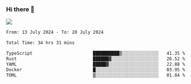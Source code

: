 ### Hi there 👋️

![](https://komarev.com/ghpvc/?username=Loner1024)

<!--START_SECTION:waka-->

```txt
From: 13 July 2024 - To: 20 July 2024

Total Time: 34 hrs 31 mins

TypeScript                       ██████████▒░░░░░░░░░░░░░░   41.35 %
Rust                             ██████▓░░░░░░░░░░░░░░░░░░   26.52 %
YAML                             █████▓░░░░░░░░░░░░░░░░░░░   22.88 %
Docker                           █░░░░░░░░░░░░░░░░░░░░░░░░   03.95 %
TOML                             ▒░░░░░░░░░░░░░░░░░░░░░░░░   01.84 %
```

<!--END_SECTION:waka-->



